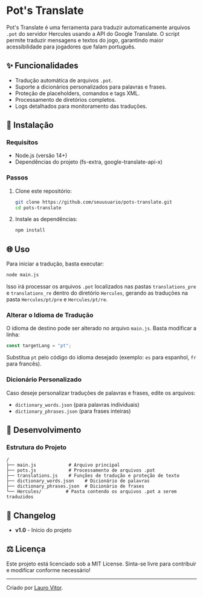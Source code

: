 # Pot's Translate

Pot's Translate é uma ferramenta para traduzir automaticamente arquivos `.pot` do servidor Hercules usando a API do Google Translate. O script permite traduzir mensagens e textos do jogo, garantindo maior acessibilidade para jogadores que falam português.

## ✨ Funcionalidades
- Tradução automática de arquivos `.pot`.
- Suporte a dicionários personalizados para palavras e frases.
- Proteção de placeholders, comandos e tags XML.
- Processamento de diretórios completos.
- Logs detalhados para monitoramento das traduções.

## 🔧 Instalação
### Requisitos
- Node.js (versão 14+)
- Dependências do projeto (fs-extra, google-translate-api-x)

### Passos
1. Clone este repositório:
   ```sh
   git clone https://github.com/seuusuario/pots-translate.git
   cd pots-translate
   ```
2. Instale as dependências:
   ```sh
   npm install
   ```

## 🌐 Uso
Para iniciar a tradução, basta executar:
```sh
node main.js
```
Isso irá processar os arquivos `.pot` localizados nas pastas `translations_pre` e `translations_re` dentro do diretório `Hercules`, gerando as traduções na pasta `Hercules/pt/pre` e `Hercules/pt/re`.

### Alterar o Idioma de Tradução
O idioma de destino pode ser alterado no arquivo `main.js`. 
Basta modificar a linha:
```js
const targetLang = "pt";
```
Substitua `pt` pelo código do idioma desejado (exemplo: `es` para espanhol, `fr` para francês).

### Dicionário Personalizado
Caso deseje personalizar traduções de palavras e frases, edite os arquivos:
- `dictionary_words.json` (para palavras individuais)
- `dictionary_phrases.json` (para frases inteiras)

## 🔨 Desenvolvimento
### Estrutura do Projeto
```
/
├── main.js            # Arquivo principal
├── pots.js            # Processamento de arquivos .pot
├── translations.js    # Funções de tradução e proteção de texto
├── dictionary_words.json    # Dicionário de palavras
├── dictionary_phrases.json  # Dicionário de frases
└── Hercules/         # Pasta contendo os arquivos .pot a serem traduzidos
```

## 📃 Changelog
- **v1.0** - Início do projeto

## ⚖️ Licença
Este projeto está licenciado sob a MIT License. Sinta-se livre para contribuir e modificar conforme necessário!

---
Criado por [Lauro Vitor](https://github.com/laurovitor).